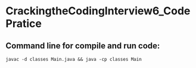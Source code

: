 # CrackingtheCodingInterview6_CodePratice

## Command line for compile and run code:
    javac -d classes Main.java && java -cp classes Main
